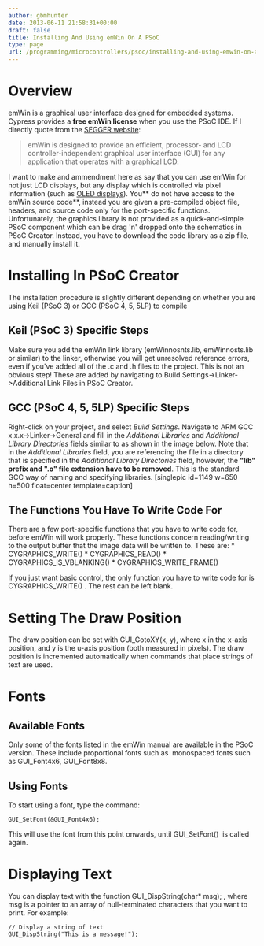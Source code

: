 ```yaml
---
author: gbmhunter
date: 2013-06-11 21:58:31+00:00
draft: false
title: Installing And Using emWin On A PSoC
type: page
url: /programming/microcontrollers/psoc/installing-and-using-emwin-on-a-psoc
---
```


# Overview

emWin is a graphical user interface designed for embedded systems. Cypress provides a **free emWin license** when you use the PSoC IDE. If I directly quote from the [SEGGER website](http://www.segger.com/emwin.html):

<blockquote>emWin is designed to provide an efficient, processor- and LCD controller-independent graphical user interface (GUI) for any application that operates with a graphical LCD.</blockquote>

I want to make and ammendment here as say that you can use emWin for not just LCD displays, but any display which is controlled via pixel information (such as [OLED displays](http://blog.mbedded.ninja/electronics/components/oled-screens)). You** do not have access to the emWin source code**, instead you are given a pre-compiled object file, headers, and source code only for the port-specific functions. Unfortunately, the graphics library is not provided as a quick-and-simple PSoC component which can be drag 'n' dropped onto the schematics in PSoC Creator. Instead, you have to download the code library as a zip file, and manually install it.

# Installing In PSoC Creator

The installation procedure is slightly different depending on whether you are using Keil (PSoC 3) or GCC (PSoC 4, 5, 5LP) to compile

## Keil (PSoC 3) Specific Steps

Make sure you add the emWin link library (emWinnosnts.lib, emWinnosts.lib or similar) to the linker, otherwise you will get unresolved reference errors, even if you've added all of the .c and .h files to the project. This is not an obvious step! These are added by navigating to Build Settings->Linker->Additional Link Files in PSoC Creator.

## GCC (PSoC 4, 5, 5LP) Specific Steps

Right-click on your project, and select _Build Settings_. Navigate to ARM GCC x.x.x->Linker->General and fill in the _Additional Libraries_ and _Additional Library Directories_ fields similar to as shown in the image below. Note that in the _Additional Libraries_ field, you are referencing the file in a directory that is specified in the _Additional Library Directories_ field, however, the **"lib" prefix and ".o" file extension have to be removed**. This is the standard GCC way of naming and specifying libraries. [singlepic id=1149 w=650 h=500 float=center template=caption]

## The Functions You Have To Write Code For

There are a few port-specific functions that you have to write code for, before emWin will work properly. These functions concern reading/writing to the output buffer that the image data will be written to. These are:  * CYGRAPHICS_WRITE()  * CYGRAPHICS_READ()  * CYGRAPHICS_IS_VBLANKING()  * CYGRAPHICS_WRITE_FRAME()

If you just want basic control, the only function you have to write code for is CYGRAPHICS_WRITE() . The rest can be left blank.

# Setting The Draw Position

The draw position can be set with GUI_GotoXY(x, y), where x in the x-axis position, and y is the u-axis position (both measured in pixels). The draw position is incremented automatically when commands that place strings of text are used.

# Fonts

## Available Fonts

Only some of the fonts listed in the emWin manual are available in the PSoC version. These include proportional fonts such as  monospaced fonts such as GUI_Font4x6, GUI_Font8x8.

## Using Fonts

To start using a font, type the command:
    
    GUI_SetFont(&GUI_Font4x6);

This will use the font from this point onwards, until GUI_SetFont()  is called again.

# Displaying Text

You can display text with the function GUI_DispString(char* msg); , where msg is a pointer to an array of null-terminated characters that you want to print. For example:
    
    // Display a string of text
    GUI_DispString("This is a message!");
